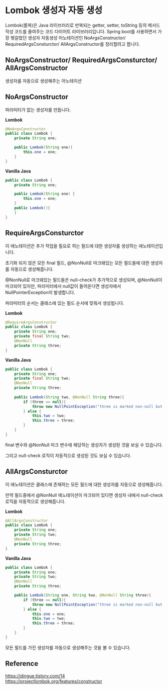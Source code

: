 # Lombok 생성자 자동 생성
Lombok(롬복)은 Java 라이브러리로 반복되는 getter, setter, toString 등의 메서드 작성 코드를 줄여주는 코드 다이어트 라이브러리입니다. 
Spring boot를 사용하면서 가장 헷갈렸던 생성자 자동생성 어노테이션인 NoArgsConstructor/ RequiredArgsConsturctor/ AllArgsConstructor를 정리할려고 합니다.

## NoArgsConstructor/ RequiredArgsConsturctor/ AllArgsConstructor
생성자를 자동으로 생성해주는 어노테이션


## NoArgsConstructor
파라미터가 없는 생성자를 만듭니다.

**Lombok**
``` java
@NoArgsConstructor
public class Lombok {
    private String one;

    public Lombok(String one){
        this.one = one;
    }
}

```
**Vanilla Java**
```java
public class Lombok {
    private String one;

    public Lombok(String one) {
        this.one = one;
    }
    public Lombok(){
    }
}

```


## RequireArgsConsturctor
이 애노테이션은 추가 작업을 필요로 하는 필드에 대한 생성자를 생성하는 애노테이션입니다.

초기화 되지 않은 모든 final 필드, @NonNull로 마크돼있는 모든 필드들에 대한 생성자를 자동으로 생성해줍니다.

@NonNull로 마크돼있는 필드들은 null-check가 추가적으로 생성되며, @NonNull이 마크되어 있지만, 파라미터에서 null값이 들어온다면 생성자에서 NullPointerException이 발생합니다.

파라미터의 순서는 클래스에 있는 필드 순서에 맞춰서 생성됩니다.

**Lombok**
``` java
@RequireArgsConstructor
public class Lombok {
    private String one;
    private final String two;
    @NonNull
    private String three;
}

```
**Vanilla Java**
```java
public class Lombok {
    private String one;
    private final String two;
    @NonNull
    private String three;
    
    public Lombok(String two, @NonNull String three){
        if (three == null){
            throw new NullPointException("three is marked non-null but is null");
        } else {
            this.two = two;
            this.three = three;
        }
    }
}
```
final 변수와 @NonNull 마크 변수에 해당하는 생성자가 생성된 것을 보실 수 있습니다.

그리고 null-check 로직이 자동적으로 생성된 것도 보실 수 있습니다.
## AllArgsConsturctor
이 애노테이션은 클래스에 존재하는 모든 필드에 대한 생성자를 자동으로 생성해줍니다.

만약 필드중에서 @NonNull 애노테이션이 마크되어 있다면 생성자 내에서 null-check 로직을 자동적으로 생성해줍니다.

**Lombok**
``` java
@AllArgsConstructor
public class Lombok {
    private String one;
    private String two;
    @NonNull
    private String three;
}

```
**Vanilla Java**
```java
public class Lombok {
    private String one;
    private String two;
    @NonNull
    private String three;

    public Lombok(String one, String two, @NonNull String three){
        if (three == null){
            throw new NullPointException("three is marked non-null but is null");
        } else {
            this.one = one;
            this.two = two;
            this.three = three;
        }
    }
}
```
모든 필드를 가진 생성자를 자동으로 생성해주는 것을 볼 수 있습니다.

## Reference
https://dingue.tistory.com/14  
https://projectlombok.org/features/constructor